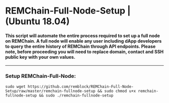 # REMChain-Full-Node-Setup | (Ubuntu 18.04)

#### This script will automate the entire process required to set up a full node on REMChain. A full node will enable any user including dApp developers to query the entire history of REMChain through API endpoints. Please note, before proceeding you will need to replace domain, contact and SSH public key with your own values.

***

### Setup REMChain-Full-Node:

```
sudo wget https://github.com/remblock/REMChain-Full-Node-Setup/raw/master/remchain-fullnode-setup && sudo chmod u+x remchain-fullnode-setup && sudo ./remchain-fullnode-setup
```
